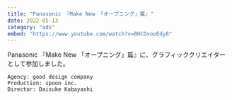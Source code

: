```yaml
---
title: "Panasonic 『Make New 「オープニング」篇』"
date: 2022-05-13
category: "ads"
embed: "https://www.youtube.com/watch?v=BHCOvooEdy8"
---
```


Panasonic 『Make New 「オープニング」篇』に、グラフィッククリエイターとして参加しました。

```plaintext
Agency: good design company
Production: spoon inc.
Director: Daisuke Kobayashi
```

